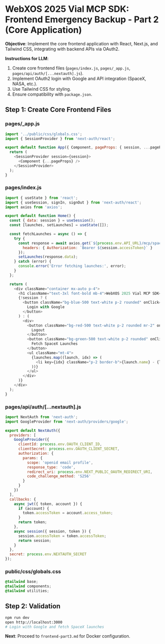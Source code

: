 # WebXOS 2025 Vial MCP SDK: Frontend Emergency Backup - Part 2 (Core Application)

**Objective**: Implement the core frontend application with React, Next.js, and Tailwind CSS, integrating with backend APIs via OAuth2.

**Instructions for LLM**:
1. Create core frontend files (`pages/index.js`, `pages/_app.js`, `pages/api/auth/[...nextauth].js`).
2. Implement OAuth2 login with Google and API integration (SpaceX, NASA, etc.).
3. Use Tailwind CSS for styling.
4. Ensure compatibility with `package.json`.

## Step 1: Create Core Frontend Files

### pages/_app.js
```javascript
import '../public/css/globals.css';
import { SessionProvider } from 'next-auth/react';

export default function App({ Component, pageProps: { session, ...pageProps } }) {
  return (
    <SessionProvider session={session}>
      <Component {...pageProps} />
    </SessionProvider>
  );
}
```

### pages/index.js
```javascript
import { useState } from 'react';
import { useSession, signIn, signOut } from 'next-auth/react';
import axios from 'axios';

export default function Home() {
  const { data: session } = useSession();
  const [launches, setLaunches] = useState([]);

  const fetchLaunches = async () => {
    try {
      const response = await axios.get(`${process.env.API_URL}/mcp/spacex/launches?limit=5`, {
        headers: { Authorization: `Bearer ${session.accessToken}` }
      });
      setLaunches(response.data);
    } catch (error) {
      console.error('Error fetching launches:', error);
    }
  };

  return (
    <div className="container mx-auto p-4">
      <h1 className="text-3xl font-bold mb-4">WebXOS 2025 Vial MCP SDK</h1>
      {!session ? (
        <button className="bg-blue-500 text-white p-2 rounded" onClick={() => signIn('google')}>
          Login with Google
        </button>
      ) : (
        <div>
          <button className="bg-red-500 text-white p-2 rounded mr-2" onClick={() => signOut()}>
            Logout
          </button>
          <button className="bg-green-500 text-white p-2 rounded" onClick={fetchLaunches}>
            Fetch SpaceX Launches
          </button>
          <ul className="mt-4">
            {launches.map((launch, idx) => (
              <li key={idx} className="p-2 border-b">{launch.name} - {launch.date_utc}</li>
            ))}
          </ul>
        </div>
      )}
    </div>
  );
}
```

### pages/api/auth/[...nextauth].js
```javascript
import NextAuth from 'next-auth';
import GoogleProvider from 'next-auth/providers/google';

export default NextAuth({
  providers: [
    GoogleProvider({
      clientId: process.env.OAUTH_CLIENT_ID,
      clientSecret: process.env.OAUTH_CLIENT_SECRET,
      authorization: {
        params: {
          scope: 'openid email profile',
          response_type: 'code',
          redirect_uri: process.env.NEXT_PUBLIC_OAUTH_REDIRECT_URI,
          code_challenge_method: 'S256'
        }
      }
    })
  ],
  callbacks: {
    async jwt({ token, account }) {
      if (account) {
        token.accessToken = account.access_token;
      }
      return token;
    },
    async session({ session, token }) {
      session.accessToken = token.accessToken;
      return session;
    }
  },
  secret: process.env.NEXTAUTH_SECRET
});
```

### public/css/globals.css
```css
@tailwind base;
@tailwind components;
@tailwind utilities;
```

## Step 2: Validation
```bash
npm run dev
open http://localhost:3000
# Login with Google and fetch SpaceX launches
```

**Next**: Proceed to `frontend-part3.md` for Docker configuration.